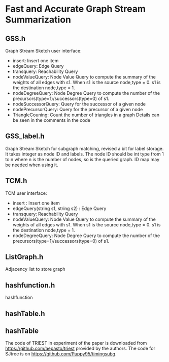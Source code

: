 Fast and Accurate Graph Stream Summarization
=======
GSS.h
------------
Graph Stream Sketch user interface:
* insert: Insert one item
* edgeQuery: Edge Query
* transquery: Reachability Query
* nodeValueQuery: Node Value Query to compute the summary of the weights of all edges
  with s1. When s1 is the source node,type = 0. s1 is the destination node,type = 1.
* nodeDegreeQuery: Node  Degree Query to compute the number of the precursors(type=1)/successors(type=0) of s1.
* nodeSuccessorQuery: Query for the successor of a given node
* nodePrecursorQuery: Query for the precursor of a given node
* TriangleCouning: Count the number of triangles in a graph
Details can be seen in the comments in the code

GSS_label.h
------------
Graph Stream Sketch for subgraph matching, revised a bit for label storage. It takes integer as node ID and labels. The node ID should be int type from 1 to n where n is the number of nodes, so is the queried graph. ID map may be needed when using it.

TCM.h
------------
TCM user interface:
* insert : Insert one item
* edgeQuery(string s1, string s2) : Edge Query
* transquery: Reachability Query
* nodeValueQuery: Node Value Query to compute the summary of the weights of all edges
  with s1. When s1 is the source node,type = 0. s1 is the destination node,type = 1.
* nodeDegreeQuery: Node  Degree Query to compute the number of the precursors(type=1)/successors(type=0) of s1.

ListGraph.h
------------
Adjacency list to store graph

hashfunction.h
------------
hashfunction

hashTable.h
------------
hashTable
------------
The code of TRIEST in experiment of the paper is downloaded from https://github.com/aepasto/triest provided by the authors. The code for SJtree is on https://github.com/Puppy95/timingsubg.
